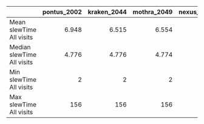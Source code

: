 |                            |   pontus_2002 |   kraken_2044 |   mothra_2049 |   nexus_2097 |
|:---------------------------|--------------:|--------------:|--------------:|-------------:|
| Mean slewTime All visits   |         6.948 |         6.515 |         6.554 |        6.659 |
| Median slewTime All visits |         4.776 |         4.776 |         4.774 |        4.778 |
| Min slewTime All visits    |         2     |         2     |         2     |        2     |
| Max slewTime All visits    |       156     |       156     |       156     |      156     |
